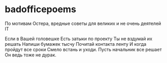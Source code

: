 # badofficepoems
По мотивам Остера, вредные советы для великих и не очень деятелей IT

Если в Вашей головешке
Есть затыки по проекту
Ты не вздумай их решать
Напиши бумажек тысчу
Почитай контакта ленту
И когда пройдут все сроки
Смело встань и уходи.
Пусть начальник все решает
Он ведь тоже не дурак.
